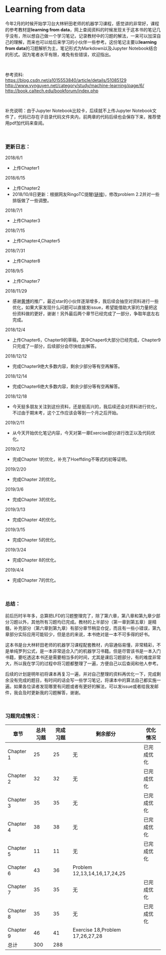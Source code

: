 # Learning from data

今年2月的时候开始学习台大林轩田老师的机器学习课程，感觉讲的非常好，课程的参考教材是**learning from data**，网上查阅资料的时候发现关于这本书的笔记几乎没有，所以想自己做一个学习笔记，记录教材中的习题的解法，一来可以加深自己的理解，而来也可以给后来学习的小伙伴一些参考。这份笔记主要以**learning from data**的习题解析为主，笔记形式为Markdown以及Jupyter Notebook结合的形式。因为笔者水平有限，难免有些错误，欢迎指出。 

<br/>

参考资料:  
https://blog.csdn.net/a1015553840/article/details/51085129  
http://www.vynguyen.net/category/study/machine-learning/page/6/  
http://book.caltech.edu/bookforum/index.php

<br/>

补充说明：由于Jupyter Notebook比较卡，后续就不上传Jupyter Notebook文件了，代码已存在子目录代码文件夹内，前两章的代码后续也会保存下来，推荐使用pdf加代码来查阅。  



<br/>

### 更新日志：

2018/6/1

- 上传Chapter1

2018/6/15

- 上传Chapter2
- 2018/10/8日更新：根据网友RingoTC提醒([链接](https://github.com/Doraemonzzz/Learning-from-data/issues/1))，修改problem 2.2并对一些排版做了一些调整。

2018/7/1

- 上传Chapter3

2018/7/15

- 上传Chapter4,Chapter5

2018/7/31

- 上传Chapter8

2018/9/5

- 上传Chapter7

2018/11/29

- 感谢[黄博](https://github.com/fengdu78)的推广，最近star的小伙伴逐渐增多，我后续会抽空对资料进行一些优化，如果大家发现什么问题可以直接发issue，希望能借助大家的力量把这份资料做的更好，谢谢！另外最后两个章节已经完成了一部分，争取年底左右完成。

2018/12/4

- 上传Chapter6，Chapter9的草稿，其中Chaper6大部分已经完成，Chapter9只完成了一部分，后续部分会尽快给出解答。

2018/12/12

- 完成Chapter9绝大多数内容，剩余少部分等有空再解答。

2018/12/14

- 完成Chapter6绝大多数内容，剩余少部分等有空再解答。

2018/12/18

- 今天挺多朋友关注到这份资料，还是挺高兴的，我后续还会对资料进行优化，不过由于期末考，这个工作应该会等到一个月之后开始。

2019/2/11

- 从今天开始优化笔记内容，今天对第一章Exercise部分进行改正以及代码优化。

2019/2/12

- 完成Chapter 1的优化，补充了Hoeffding不等式的初等证明。

2019/2/20

- 完成Chapter 2的优化。

2019/3/6

- 完成Chapter 3的优化。

2019/3/13

- 完成Chapter 4的优化。

2019/3/15

- 完成Chapter 5的优化。

2019/3/24

- 完成Chapter 8的优化。

2019/4/4

- 完成Chapter 7的优化。



<br/>

### 总结：

​	前后历时半年多，总算把LFD的习题整理完了，除了第六章，第八章和第九章少部分习题以外，其他所有习题均已完成。教材的上半部分（第一章到第五章）是精髓，补充部分（第六章到第九章）有部分章节稍显仓促，而且有一些小错误，第九章部分实际应用可能较少，但是总的来说，本书绝对是一本不可多得的好书。

​	这本书是台大林轩田老师的机器学习课程配套教材，内容通俗易懂，非常精彩，不是单纯罗列公式，是一本非常适合入门的机器学习书籍。但是尽管该书是一本入门书籍，要吃透这本书还是需要相当多的时间，尤其是课后习题部分，有的难度非常大，所以我在学习的过程中将习题都整理了一遍，方便自己以后查阅和他人参考。

​	后续的计划是明年初将课本再复习一遍，并对自己整理的资料再优化一下，完成剩余没有完成的题目，有时间的话会写一些学习笔记，将课本中的算法自己都实施一遍。如果各位读者发现哪里有问题或者有更好的解法，可以发issue或者给我发邮件，我会及时更新我的习题解答，谢谢。

  

<br/>

### 习题完成情况：

| 章节      | 总共习题 | 完成习题 | 剩余部分                        | 优化情况   |
| --------- | -------- | -------- | ------------------------------- | ---------- |
| Chapter 1 | 25       | 25       | 无                              | 已完成优化 |
| Chapter 2 | 32       | 32       | 无                              | 已完成优化 |
| Chapter 3 | 35       | 35       | 无                              | 已完成优化 |
| Chapter 4 | 38       | 38       | 无                              | 已完成优化 |
| Chapter 5 | 11       | 11       | 无                              | 已完成优化 |
| Chapter 6 | 43       | 36       | Problem 12,13,14,16,17,24,25    |            |
| Chapter 7 | 35       | 35       | 无                              | 已完成优化 |
| Chapter 8 | 35       | 35       | 无                              | 已完成优化 |
| Chapter 9 | 46       | 41       | Exercise 18,Problem 17,26,27,28 |            |
| 总计      | 300      | 288      |                                 |            |

